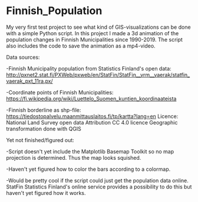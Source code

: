# Finnish_Population

My very first test project to see what kind of GIS-visualizations can be done with a simple Python script. In this project I made a 3d animation of the population changes in Finnish Municipalities since 1990-2019. The script also includes the code to save the animation as a mp4-video.  

Data sources:

-Finnish Municipality population from Statistics Finland's open data: 
http://pxnet2.stat.fi/PXWeb/pxweb/en/StatFin/StatFin__vrm__vaerak/statfin_vaerak_pxt_11ra.px/

-Coordinate points of Finnish Municipalities: 
https://fi.wikipedia.org/wiki/Luettelo_Suomen_kuntien_koordinaateista

-Finnish borderline as shp-file:
https://tiedostopalvelu.maanmittauslaitos.fi/tp/kartta?lang=en
Licence: National Land Survey open data Attribution CC 4.0 licence
Geographic transformation done with QGIS

Yet not finished/figured out:

-Script doesn't yet include the Matplotlib Basemap Toolkit so no map projection is determined. Thus the map looks squished.

-Haven't yet figured how to color the bars according to a colormap.

-Would be pretty cool if the script could just get the population data online. StatFin Statistics Finland's online service provides a possibility to do this but haven't yet figured how it works.
